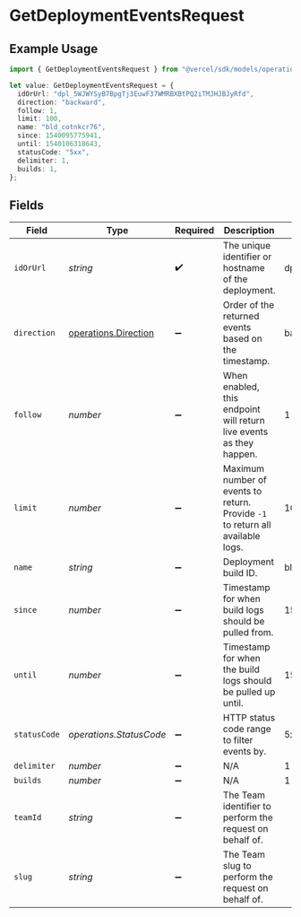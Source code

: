 # GetDeploymentEventsRequest

## Example Usage

```typescript
import { GetDeploymentEventsRequest } from "@vercel/sdk/models/operations/getdeploymentevents.js";

let value: GetDeploymentEventsRequest = {
  idOrUrl: "dpl_5WJWYSyB7BpgTj3EuwF37WMRBXBtPQ2iTMJHJBJyRfd",
  direction: "backward",
  follow: 1,
  limit: 100,
  name: "bld_cotnkcr76",
  since: 1540095775941,
  until: 1540106318643,
  statusCode: "5xx",
  delimiter: 1,
  builds: 1,
};
```

## Fields

| Field                                                                          | Type                                                                           | Required                                                                       | Description                                                                    | Example                                                                        |
| ------------------------------------------------------------------------------ | ------------------------------------------------------------------------------ | ------------------------------------------------------------------------------ | ------------------------------------------------------------------------------ | ------------------------------------------------------------------------------ |
| `idOrUrl`                                                                      | *string*                                                                       | :heavy_check_mark:                                                             | The unique identifier or hostname of the deployment.                           | dpl_5WJWYSyB7BpgTj3EuwF37WMRBXBtPQ2iTMJHJBJyRfd                                |
| `direction`                                                                    | [operations.Direction](../../models/operations/direction.md)                   | :heavy_minus_sign:                                                             | Order of the returned events based on the timestamp.                           | backward                                                                       |
| `follow`                                                                       | *number*                                                                       | :heavy_minus_sign:                                                             | When enabled, this endpoint will return live events as they happen.            | 1                                                                              |
| `limit`                                                                        | *number*                                                                       | :heavy_minus_sign:                                                             | Maximum number of events to return. Provide `-1` to return all available logs. | 100                                                                            |
| `name`                                                                         | *string*                                                                       | :heavy_minus_sign:                                                             | Deployment build ID.                                                           | bld_cotnkcr76                                                                  |
| `since`                                                                        | *number*                                                                       | :heavy_minus_sign:                                                             | Timestamp for when build logs should be pulled from.                           | 1540095775941                                                                  |
| `until`                                                                        | *number*                                                                       | :heavy_minus_sign:                                                             | Timestamp for when the build logs should be pulled up until.                   | 1540106318643                                                                  |
| `statusCode`                                                                   | *operations.StatusCode*                                                        | :heavy_minus_sign:                                                             | HTTP status code range to filter events by.                                    | 5xx                                                                            |
| `delimiter`                                                                    | *number*                                                                       | :heavy_minus_sign:                                                             | N/A                                                                            | 1                                                                              |
| `builds`                                                                       | *number*                                                                       | :heavy_minus_sign:                                                             | N/A                                                                            | 1                                                                              |
| `teamId`                                                                       | *string*                                                                       | :heavy_minus_sign:                                                             | The Team identifier to perform the request on behalf of.                       |                                                                                |
| `slug`                                                                         | *string*                                                                       | :heavy_minus_sign:                                                             | The Team slug to perform the request on behalf of.                             |                                                                                |